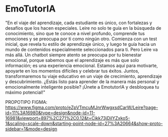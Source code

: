 # EmoTutorIA
"En el viaje del aprendizaje, cada estudiante es único, con fortalezas y desafíos que los hacen especiales. Leire no solo te guía en la búsqueda de conocimiento, sino que te conoce a nivel profundo, comprende tus emociones y se preocupa por ti como ningún otro. Comienza con un test inicial, que revela tu estilo de aprendizaje único, y luego te guía hacia un mundo de contenidos especialmente seleccionados para ti. Pero Leire va más allá. Un chatbot siempre atento se preocupa por tu bienestar emocional, porque sabemos que el aprendizaje es más que solo información; es una experiencia emocional. Estamos aquí para motivarte, apoyarte en los momentos difíciles y celebrar tus éxitos. Juntos, transformaremos tu viaje educativo en un viaje de crecimiento, aprendizaje y descubrimiento. ¿Estás listo para aprender de la manera más personal y emocionalmente inteligente posible? ¡Únete a EmotutorIA y desbloquea tu máximo potencial!"  

PROPOTIPO FIGMA:
https://www.figma.com/proto/eZpVTmcuMJnrWwgxsdCarW/Leire?page-id=11%3A16980&type=design&node-id=11-16981&viewport=897%2C271%2C0.12&t=Cikk73jDilYZxko5-1&scaling=scale-down&starting-point-node-id=27%3A20664&show-proto-sidebar=1&mode=design
